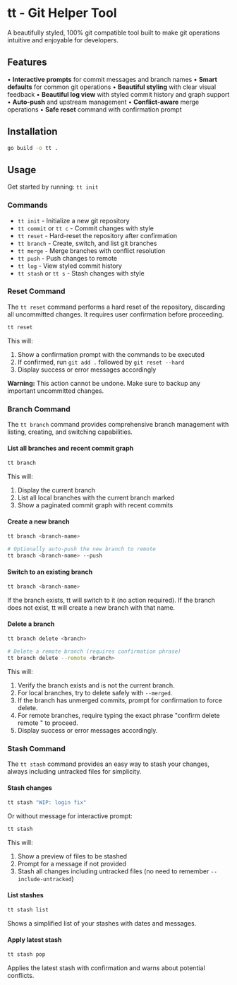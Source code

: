 # tt - Git Helper Tool

A beautifully styled, 100% git compatible tool built to make git operations intuitive and enjoyable for developers.

## Features

• **Interactive prompts** for commit messages and branch names
• **Smart defaults** for common git operations
• **Beautiful styling** with clear visual feedback
• **Beautiful log view** with styled commit history and graph support
• **Auto-push** and upstream management
• **Conflict-aware** merge operations
• **Safe reset** command with confirmation prompt

## Installation

```bash
go build -o tt .
```

## Usage

Get started by running: `tt init`

### Commands

- `tt init` - Initialize a new git repository
- `tt commit` or `tt c` - Commit changes with style
- `tt reset` - Hard-reset the repository after confirmation
- `tt branch` - Create, switch, and list git branches
- `tt merge` - Merge branches with conflict resolution
- `tt push` - Push changes to remote
- `tt log` - View styled commit history
- `tt stash` or `tt s` - Stash changes with style

### Reset Command

The `tt reset` command performs a hard reset of the repository, discarding all uncommitted changes. It requires user confirmation before proceeding.

```bash
tt reset
```

This will:
1. Show a confirmation prompt with the commands to be executed
2. If confirmed, run `git add .` followed by `git reset --hard`
3. Display success or error messages accordingly

**Warning:** This action cannot be undone. Make sure to backup any important uncommitted changes.

### Branch Command

The `tt branch` command provides comprehensive branch management with listing, creating, and switching capabilities.

#### List all branches and recent commit graph
```bash
tt branch
```

This will:
1. Display the current branch
2. List all local branches with the current branch marked
3. Show a paginated commit graph with recent commits

#### Create a new branch
```bash
tt branch <branch-name>

# Optionally auto-push the new branch to remote
tt branch <branch-name> --push
```

#### Switch to an existing branch
```bash
tt branch <branch-name>
```

If the branch exists, tt will switch to it (no action required). If the branch does not exist, tt will create a new branch with that name.

#### Delete a branch
```bash
tt branch delete <branch>

# Delete a remote branch (requires confirmation phrase)
tt branch delete --remote <branch>
```

This will:
1. Verify the branch exists and is not the current branch.
2. For local branches, try to delete safely with `--merged`.
3. If the branch has unmerged commits, prompt for confirmation to force delete.
4. For remote branches, require typing the exact phrase "confirm delete remote <branch>" to proceed.
5. Display success or error messages accordingly.

### Stash Command

The `tt stash` command provides an easy way to stash your changes, always including untracked files for simplicity.

#### Stash changes

```bash
tt stash "WIP: login fix"
```

Or without message for interactive prompt:

```bash
tt stash
```

This will:
1. Show a preview of files to be stashed
2. Prompt for a message if not provided
3. Stash all changes including untracked files (no need to remember `--include-untracked`)

#### List stashes

```bash
tt stash list
```

Shows a simplified list of your stashes with dates and messages.

#### Apply latest stash

```bash
tt stash pop
```

Applies the latest stash with confirmation and warns about potential conflicts.